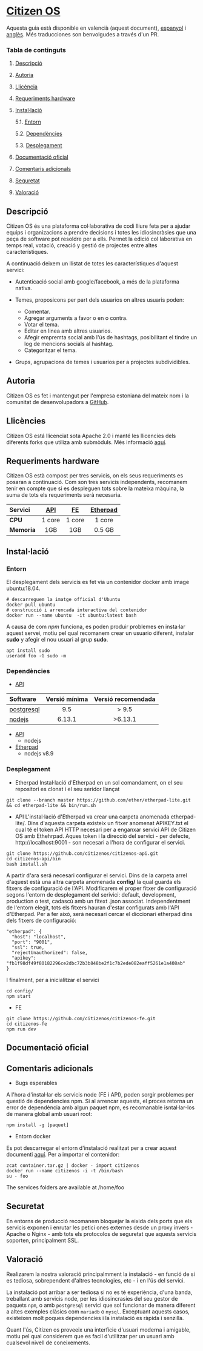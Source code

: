 # [Citizen OS](https://citizenos.com)

Aquesta guia està disponible en valencià (aquest document), [espanyol](README.md) i [anglès](README_en.md). Més traducciones son benvolgudes a través d'un PR.



### Tabla de continguts
1. [ Descripció ](#desc)
2. [ Autoria ](#authorship)
3. [ Llicència ](#license)
4. [ Requeriments hardware ](#reqs)
5. [ Instal·lació ](#install)

	5.1. [ Entorn ](#env) 
	
	5.2. [ Dependències ](#deps)
	
	5.3. [ Desplegament ](#deploy)

	
6. [ Documentació oficial ](#docs)
7. [ Comentaris adicionals ](#comms)
8. [ Seguretat ](#sec)
9. [ Valoració ](#val)


## Descripció

Citizen OS és una plataforma col·laborativa de codi lliure feta per a ajudar equips i organizacions a prendre decisions i totes les idiosincràsies que una peça de software pot resoldre per a ells. Permet la edició col·laborativa en temps real, votació, creació y gestió de projectes entre altes característiques.

A continuació deixem un llistat de totes les característiques d'aquest servici:

 * Autenticació social amb google/facebook, a més de la plataforma nativa.
 * Temes, proposicons per part dels usuarios on altres usuaris poden:
 
 	* Comentar.
 	* Agregar arguments a favor o en o contra. 
 	* Votar el tema.
 	* Editar en linea amb altres usuarios.
 	* Afegir empremta social amb l'ús de hashtags, posibilitant el tindre un log de mencions socials al hashtag.
 	* Categoritzar el tema.
 	
* Grups, agrupacions de temes i usuarios per a projectes subdividibles.

## Autoria
Citizen OS es fet i mantengut per l'empresa estoniana del mateix nom i la comunitat de desenvolupadors a [GitHub](https://github.com/citizenos).


## Llicències

Citizen OS está llicenciat sota Apache 2.0 i manté les llicencies dels diferents forks que utiliza amb submòduls. Més informació [aquí](https://www.apache.org/licenses/LICENSE-2.0).

## Requeriments hardware

Citizen OS està compost per tres servicis, on els seus requeriments es posaran a continuació. Com son tres servicis independents, recomanem tenir en compte que si es despleguen tots sobre la mateixa màquina, la suma de tots els requeriments serà necesaria.

| Servici    | [API](https://github.com/citizenos/citizenos-api)    | [FE](https://github.com/citizenos/citizenos-fe)     |  [Etherpad](https://github.com/ether/etherpad-lite/) |
| :---------- |:-----: | :----: | :-------: |
| **CPU**     | 1 core | 1 core | 1 core    |
| **Memoria** | 1GB    | 1GB    | 0.5 GB	   |

## Instal·lació

### Entorn
El desplegament dels servicis es fet via un contenidor docker amb image ubuntu:18.04.

```
# descarreguem la imatge official d'Ubuntu
docker pull ubuntu 
# construcció i arrencada interactiva del contenidor
docker run --name ubuntu  -it ubuntu:latest bash 
``` 
A causa de com *npm* funciona, es poden produir problemes en insta·lar aquest servei, motiu pel qual recomanem crear un usuario diferent, instalar **sudo** y afegir el nou usuari al grup **sudo**.

```
apt install sudo
useradd foo -G sudo -m
```

### Dependències

- [API](https://github.com/citizenos/citizenos-api)

| Software   | Versió mínima | Versió recomendada|
| :-----     | :------------: |:-----------------: |
| [postgresql](https://www.postgresql.org/) | 9.5            | > 9.5              | 
| [nodejs](https://nodejs.org/es/)     | 6.13.1         | >6.13.1            |

- [API](https://github.com/citizenos/citizenos-api)
	- nodejs
- [Etherpad](https://github.com/ether/etherpad-lite/)
	- nodejs v8.9	

### Desplegament
- Etherpad
Instal·lació d'Etherpad en un sol comandament, on el seu repositori es clonat i el seu seridor llançat

```
git clone --branch master https://github.com/ether/etherpad-lite.git && cd etherpad-lite && bin/run.sh
```

- API
L'instal·lació d'Etherpad va crear una carpeta anomenada etherpad-lite/. Dins d'aquesta carpeta existeix un fitxer anomenat APIKEY.txt el cual té el token API HTTP necesari per a enganxar servici API de Citizen OS amb Ethehrpad. Aques token i la direcció del servici - per defecte, http://localhost:9001 - son necesari a l'hora de configurar el servici.

```
git clone https://github.com/citizenos/citizenos-api.git 
cd citizenos-api/bin
bash install.sh 
```
A partir d'ara será necesari configurar el servici. Dins de la carpeta arrel d'aquest està una altra carpeta anomenada **config/** la qual guarda els fitxers de configuració de l'API. Modificarem el proper fitxer de configuració segons l'entorn de desplegament del serivici: default, development, production o test, cadascú amb un fitext .json associat. Independentment de l'entorn elegit, tots els fitxers hauran d'estar configurats amb l'API d'Etherpad. Per a fer això, serà necesari cercar el diccionari etherpad dins dels fitxers de configuració:

```
"etherpad": {
  "host": "localhost", 
  "port": "9001", 
  "ssl": true,
  "rejectUnauthorized": false,
  "apikey": "fb1f98df49f80182296ce2dbc72b3b848be2f1c7b2ede082eaff5261e1a408ab"
}
```
I finalment, per a inicialitzar el servici

```
cd config/
npm start
```
- FE

```
git clone https://github.com/citizenos/citizenos-fe.git 
cd citizenos-fe
npm run dev
```

## Documentació oficial

## Comentaris adicionals
- Bugs esperables

A l'hora d'instal·lar els servicis node (FE i API), poden sorgir problemes per questió de dependencies npm. Si al arrencar aquests, el proces retorna un error de dependència amb algun paquet npm, es recomanable isntal·lar-los de manera global amb usuari root:
```
npm install -g [paquet]
```


- Entorn docker

Es pot descarregar el entorn d'instalació realitzat per a crear aquest documenti [aquí](/container.tar-).
Per a importar el contenidor:
```
zcat container.tar.gz | docker - import citizenos
docker run --name citizenos -i -t /bin/bash
su - foo
```
The services folders are available at /home/foo


## Securetat

En entorns de producció recomanem bloquejar la eixida dels ports que els servicis exponen i enrutar les petici
ones externes desde un proxy invers - Apache o Nginx - amb tots els protocolos de seguretat que aquests servicis soporten, principalment SSL.

## Valoració
Realizarem la nostra valoració principalmment la instalació - en funció de si es tediosa, sobrependent d'altres tecnologies, etc - i en l'ús del servici.

La instalació pot arribar a ser tediosa si no es té experiència, d'una banda, treballant amb servicis node, per les idiosincrasies del seu gestor de paquets ```npm```, o amb ```postgresql``` servici que sol funcionar de manera diferent a altes exemples clàsics com ```mariadb``` o ```mysql```. Exceptuant aquests casos, existeixen molt poques dependencies i la instalació es ràpida i senzilla.

Quant l'ús, Citizen os proveeix una interfície d'usuari moderna i amigable, motiu pel qual considerem que es facil d'utilitzar per un usuari amb cualsevol nivell de coneixements.
